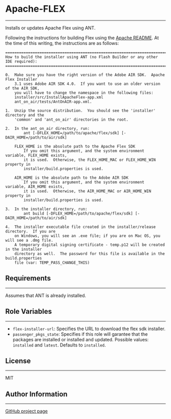 # Apache-FLEX
---
Installs or updates Apache Flex using ANT.

Following the instructions for building Flex using the [Apache README](https://dist.apache.org/repos/dist/release/flex/installer/3.2/READme).  At the time of this writing, the instructions are as follows:

```
==========================================================================================
How to build the installer using ANT (no Flash Builder or any other IDE required):
==========================================================================================

0.  Make sure you have the right version of the Adobe AIR SDK.  Apache Flex Installer
    3.1 uses Adobe AIR SDK 4.0.  If you want to use an older version of the AIR SDK,
    you will have to change the namespace in the following files:
	installer/src/InstallApacheFlex-app.xml
	ant_on_air/tests/AntOnAIR-app.xml.

1.  Unzip the source distribution.  You should see the 'installer' directory and the
    'common' and 'ant_on_air' directories in the root.

2.  In the ant_on_air directory, run:
        ant [-DFLEX_HOME=/path/to/apache/flex/sdk] [-DAIR_HOME=/path/to/air/sdk]

    FLEX_HOME is the absolute path to the Apache Flex SDK
        If you omit this argument, and the system environment variable, FLEX_HOME exists,
        it is used.  Otherwise, the FLEX_HOME_MAC or FLEX_HOME_WIN property in
        installer/build.properties is used.

    AIR_HOME is the absolute path to the Adobe AIR SDK
        If you omit this argument, and the system environment variable, AIR_HOME exists,
        it is used.  Otherwise, the AIR_HOME_MAC or AIR_HOME_WIN property in
        installer/build.properties is used.

3.  In the installer directory, run:
        ant build [-DFLEX_HOME=/path/to/apache/flex/sdk] [-DAIR_HOME=/path/to/air/sdk]

4.  The installer executable file created in the installer/release directory.  If you are
    on Windows, you will see an .exe file; if you are on Mac OS, you will see a .dmg file.  
	A temporary digital signing certificate - temp.p12 will be created in the installer
	directory as well.  The password for this file is available in the build.properties
	file (var: TEMP_PASS_CHANGE_THIS)
  ```

## Requirements
---
Assumes that ANT is already installed.

## Role Variables
---
* `flex-installer-url`: Specifies the URL to download the flex sdk installer.
* `passenger_pkgs_state`: Specifies if this role will garantee that the packages are installed or installed and updated. Possible values: `installed` and `latest`. Defaults to `installed`.

## License
---
MIT

## Author Information
---
[GitHub project page](https://github.com/TrustedCare/apache-flex.git)
